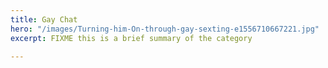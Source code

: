 ```yaml
---
title: Gay Chat
hero: "/images/Turning-him-On-through-gay-sexting-e1556710667221.jpg"
excerpt: FIXME this is a brief summary of the category

---
```


